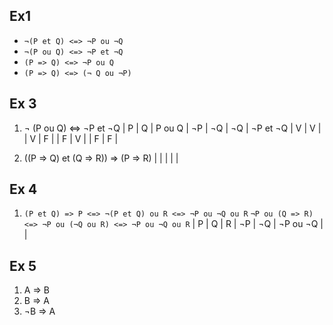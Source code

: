 ## Ex1
- ``¬(P et Q) <=> ¬P ou ¬Q``
- ``¬(P ou Q) <=> ¬P et ¬Q``
- ``(P => Q) <=> ¬P ou Q``
- ``(P => Q) <=> (¬ Q ou ¬P)``

## Ex 3
1) ¬ (P ou Q) <=> ¬P et ¬Q
	|   P     |  Q   |    P  ou Q   |    ¬P   |   ¬Q   |    ¬Q   | ¬P et ¬Q
	|   V     |   V  |      
	|   V     |   F  |
	|   F     |   V  |
	|   F     |   F  |

2) ((P => Q) et (Q => R)) => (P => R)
  |           |        |                     |          |         

## Ex 4
1) ``(P et Q) => P <=> ¬(P et Q) ou R <=> ¬P ou ¬Q ou R``
	``¬P ou (Q => R) <=> ¬P ou (¬Q ou R) <=> ¬P ou ¬Q ou R``
	| P | Q | R | ¬P | ¬Q | ¬P ou ¬Q |
	| 

## Ex 5
1) A => B
2) B => A
3) ¬B => A
